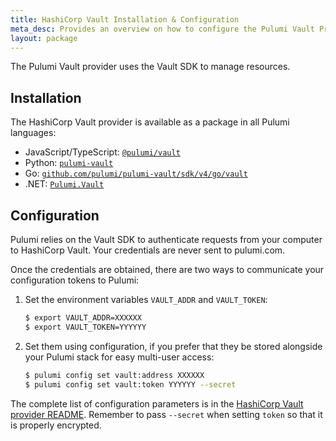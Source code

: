 ```yaml
---
title: HashiCorp Vault Installation & Configuration
meta_desc: Provides an overview on how to configure the Pulumi Vault Provider.
layout: package
---
```


The Pulumi Vault provider uses the Vault SDK to manage resources.

## Installation

The HashiCorp Vault provider is available as a package in all Pulumi languages:

* JavaScript/TypeScript: [`@pulumi/vault`](https://www.npmjs.com/package/@pulumi/vault)
* Python: [`pulumi-vault`](https://pypi.org/project/pulumi-vault/)
* Go: [`github.com/pulumi/pulumi-vault/sdk/v4/go/vault`](https://github.com/pulumi/pulumi-vault)
* .NET: [`Pulumi.Vault`](https://www.nuget.org/packages/Pulumi.Vault)

## Configuration

Pulumi relies on the Vault SDK to authenticate requests from your computer to HashiCorp Vault. Your credentials are never sent
to pulumi.com.

Once the credentials are obtained, there are two ways to communicate your configuration tokens to Pulumi:

1. Set the environment variables `VAULT_ADDR` and `VAULT_TOKEN`:

    ```bash
    $ export VAULT_ADDR=XXXXXX
    $ export VAULT_TOKEN=YYYYYY
    ```

2. Set them using configuration, if you prefer that they be stored alongside your Pulumi stack for easy multi-user access:

    ```bash
    $ pulumi config set vault:address XXXXXX
    $ pulumi config set vault:token YYYYYY --secret
    ```

The complete list of
configuration parameters is in the [HashiCorp Vault provider README](https://github.com/pulumi/pulumi-vault/blob/master/README.md).
Remember to pass `--secret` when setting `token` so that it is properly encrypted.
